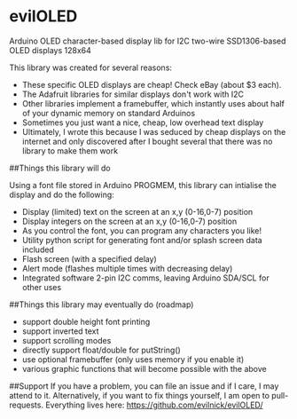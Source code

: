 evilOLED
========

Arduino OLED character-based display lib for I2C two-wire SSD1306-based OLED displays 128x64

This library was created for several reasons:

 - These specific OLED displays are cheap! Check eBay (about $3 each).
 - The Adafruit libraries for similar displays don't work with I2C
 - Other libraries implement a framebuffer, which instantly uses about half of your dynamic 
   memory on standard Arduinos
 - Sometimes you just want a nice, cheap, low overhead text display
 - Ultimately, I wrote this because I was seduced by cheap displays on the internet and only
 discovered after I bought several that there was no library to make them work
 
##Things this library will do
 
 Using a font file stored in Arduino PROGMEM, this library can intialise the display and do the 
 following:
 
  - Display (limited) text on the screen at an x,y (0-16,0-7) position
  - Display integers on the screen at an x,y (0-16,0-7) position
  - As you control the font, you can program any characters you like!
  - Utility python script for generating font and/or splash screen data included
  - Flash screen (with a specified delay)
  - Alert mode (flashes multiple times with decreasing delay)
  - Integrated software 2-pin I2C comms, leaving Arduino SDA/SCL for other uses
  
##Things this library may eventually do (roadmap)
  
  - support double height font printing
  - support inverted text 
  - support scrolling modes
  - directly support float/double for putString()
  - use optional framebuffer (only uses memory if you enable it)
  - various graphic functions that will become possible with the above
  
##Support
  If you have a problem, you can file an issue and if I care, I may attend to it.
  Alternatively, if you want to fix things yourself, I am open to pull-requests.
  Everything lives here: https://github.com/evilnick/evilOLED/
